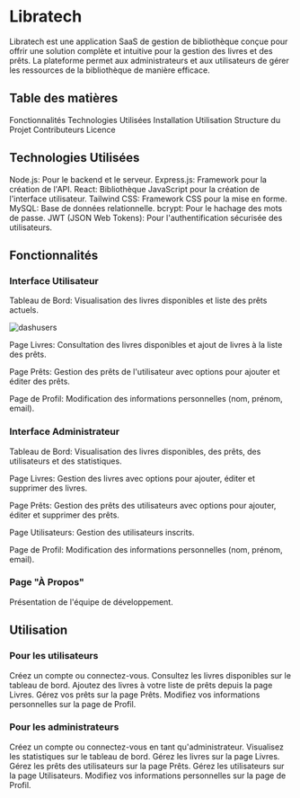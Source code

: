# Libratech
Libratech est une application SaaS de gestion de bibliothèque conçue pour offrir une solution complète et intuitive 
pour la gestion des livres et des prêts. La plateforme permet aux administrateurs et aux utilisateurs de gérer les 
ressources de la bibliothèque de manière efficace.

## Table des matières

Fonctionnalités
Technologies Utilisées
Installation
Utilisation
Structure du Projet
Contributeurs
Licence


## Technologies Utilisées

Node.js: Pour le backend et le serveur.
Express.js: Framework pour la création de l'API.
React: Bibliothèque JavaScript pour la création de l'interface utilisateur.
Tailwind CSS: Framework CSS pour la mise en forme.
MySQL: Base de données relationnelle.
bcrypt: Pour le hachage des mots de passe.
JWT (JSON Web Tokens): Pour l'authentification sécurisée des utilisateurs.

## Fonctionnalités

### Interface Utilisateur

Tableau de Bord: Visualisation des livres disponibles et liste des prêts actuels.

![dashusers ](https://github.com/emanejalal/Library_management/Frontend/src/images/dashuser)


Page Livres: Consultation des livres disponibles et ajout de livres à la liste des prêts.



Page Prêts: Gestion des prêts de l'utilisateur avec options pour ajouter et éditer des prêts.




Page de Profil: Modification des informations personnelles (nom, prénom, email).



### Interface Administrateur

Tableau de Bord: Visualisation des livres disponibles, des prêts, des utilisateurs et des statistiques.




Page Livres: Gestion des livres avec options pour ajouter, éditer et supprimer des livres.




Page Prêts: Gestion des prêts des utilisateurs avec options pour ajouter, éditer et supprimer des prêts.




Page Utilisateurs: Gestion des utilisateurs inscrits.




Page de Profil: Modification des informations personnelles (nom, prénom, email).



### Page "À Propos"

Présentation de l'équipe de développement.




## Utilisation

### Pour les utilisateurs

Créez un compte ou connectez-vous.
Consultez les livres disponibles sur le tableau de bord.
Ajoutez des livres à votre liste de prêts depuis la page Livres.
Gérez vos prêts sur la page Prêts.
Modifiez vos informations personnelles sur la page de Profil.

### Pour les administrateurs

Créez un compte ou connectez-vous en tant qu'administrateur.
Visualisez les statistiques sur le tableau de bord.
Gérez les livres sur la page Livres.
Gérez les prêts des utilisateurs sur la page Prêts.
Gérez les utilisateurs sur la page Utilisateurs.
Modifiez vos informations personnelles sur la page de Profil.







